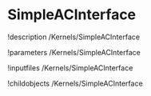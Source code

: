 <!-- MOOSE Documentation Stub: Remove this when content is added. -->

# SimpleACInterface
!description /Kernels/SimpleACInterface

!parameters /Kernels/SimpleACInterface

!inputfiles /Kernels/SimpleACInterface

!childobjects /Kernels/SimpleACInterface
